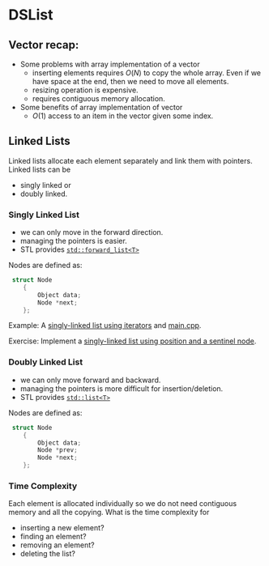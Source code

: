 # DSList


## Vector recap:

- Some problems with array implementation of a vector
    - inserting elements requires $O(N)$ to copy the whole array. Even if we have space 
      at the end, then we need to move all elements.
    - resizing operation is expensive.
    - requires contiguous memory allocation.
- Some benefits of array implementation of vector
    - $O(1)$ access to an item in the vector given some index.

## Linked Lists

Linked lists allocate each element separately and link them with pointers. Linked lists can be 
- singly linked or 
- doubly linked.

### Singly Linked List

* we can only move in the forward direction.
* managing the pointers is easier.
* STL provides [`std::forward_list<T>`](https://cplusplus.com/reference/forward_list/forward_list/)

Nodes are defined as:

```cpp
 struct Node
    {
        Object data;
        Node *next;
    };
```

Example: A [singly-linked list using iterators](DSList_iter.h) and [main.cpp](main.cpp).

Exercise: Implement a [singly-linked list using position and a sentinel node](DSList.h).

### Doubly Linked List

* we can only move forward and backward.
* managing the pointers is more difficult for insertion/deletion.
* STL provides [`std::list<T>`](https://cplusplus.com/reference/list/list/)

Nodes are defined as:

```cpp
 struct Node
    {
        Object data;
        Node *prev;
        Node *next;
    };
```

### Time Complexity

Each element is allocated individually so we do not need contiguous memory and all the copying.
What is the time complexity for 

* inserting a new element?
* finding an element?
* removing an element?
* deleting the list?
